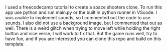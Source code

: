 I used a freecodecamp tutorial to create a space shooters clone.
To run this app use python and run main.py or the built in python runner in VScode.
I was unable to implement sounds, so I commented out the code to use sounds.
I also did not use a background image, but I commented that out as well.
There is a weird glitch when trying to move left while holding the right button and vice verse, I will work to fix that.
But the game runs well, try to have fun, and if you are interested you can clone this repo and build on this template.